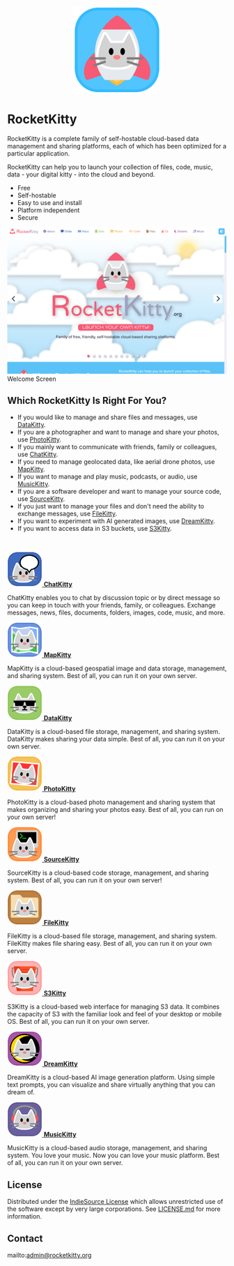 <p align="center" style="text-align:center">
	<img src="../images/logos/logo.svg" width="200">
</p>

# RocketKitty

RocketKitty is a complete family of self-hostable cloud-based data management and sharing platforms, each of which has been optimized for a particular application.

RocketKitty can help you to launch your collection of files, code, music, data - your digital kitty - into the cloud and beyond.

- Free
- Self-hostable
- Easy to use and install
- Platform independent
- Secure

![Screen Shot](../images/screen-shots/welcome.png)
Welcome Screen

## Which RocketKitty Is Right For You?

- If you would like to manage and share files and messages, use [DataKitty](https://github.com/RocketKitties/DataKitty).
- If you are a photographer and want to manage and share your photos, use [PhotoKitty](https://github.com/RocketKitties/PhotoKitty).
- If you mainly want to communicate with friends, family or colleagues, use [ChatKitty](https://github.com/RocketKitties/ChatKitty).
- If you need to manage geolocated data, like aerial drone photos, use [MapKitty](https://github.com/RocketKitties/MapKitty).
- If you want to manage and play music, podcasts, or audio, use [MusicKitty](https://github.com/RocketKitties/MusicKitty).
- If you are a software developer and want to manage your source code, use [SourceKitty](https://github.com/RocketKitties/SourceKitty).
- If you just want to manage your files and don't need the ability to exchange messages, use [FileKitty](https://github.com/RocketKitties/FileKitty).
- If you want to experiment with AI generated images, use [DreamKitty](https://github.com/RocketKitties/DreamKitty).
- If you want to access data in S3 buckets, use [S3Kitty](https://github.com/RocketKitties/S3Kitty).

<br>

<p>
	<a href="https://github.com/RocketKitties/ChatKitty">
		<img src="../images/logos/chatkitty.svg" width="80">
		<b>ChatKitty</b>
	</a>
	<p>ChatKitty enables you to chat by discussion topic or by direct message so you can keep in touch with your friends, family, or colleagues. Exchange messages, news, files, documents, folders, images, code, music, and more.</p>
</p>

<p>
	<a href="https://github.com/RocketKitties/MapKitty">
		<img src="../images/logos/mapkitty.svg" width="80">
		<b>MapKitty</b>
	</a>
	<p>MapKitty is a cloud-based geospatial image and data storage, management, and sharing system. Best of all, you can run it on your own server.</p>
</p>

<p>
	<a href="https://github.com/RocketKitties/DataKitty">
		<img src="../images/logos/datakitty.svg" width="80">
		<b>DataKitty</b>
	</a>
	<p>DataKitty is a cloud-based file storage, management, and sharing system. DataKitty makes sharing your data simple. Best of all, you can run it on your own server.</p>
</p>

<p>
	<a href="https://github.com/RocketKitties/PhotoKitty">
		<img src="../images/logos/photokitty.svg" width="80">
		<b>PhotoKitty</b>
	</a>
	<p>PhotoKitty is a cloud-based photo management and sharing system that makes organizing and sharing your photos easy. Best of all, you can run on your own server!</p>
</p>

<p>
	<a href="https://github.com/RocketKitties/SourceKitty">
		<img src="../images/logos/sourcekitty.svg" width="80">
		<b>SourceKitty</b>
	</a>
	<p>SourceKitty is a cloud-based code storage, management, and sharing system. Best of all, you can run it on your own server!</p>
</p>

<p>
	<a href="https://github.com/RocketKitties/FileKitty">
		<img src="../images/logos/filekitty.svg" width="80">
		<b>FileKitty</b>
	</a>
	<p>FileKitty is a cloud-based file storage, management, and sharing system. FileKitty makes file sharing easy. Best of all, you can run it on your own server.</p>
</p>

<p>
	<a href="https://github.com/RocketKitties/S3Kitty">
		<img src="../images/logos/s3kitty.svg" width="80">
		<b>S3Kitty</b>
	</a>
	<p>S3Kitty is a cloud-based web interface for managing S3 data. It combines the capacity of S3 with the familiar look and feel of your desktop or mobile OS. Best of all, you can run it on your own server.</p>
</p>

<p>
	<a href="https://github.com/RocketKitties/DreamKitty">
		<img src="../images/logos/dreamkitty.svg" width="80">
		<b>DreamKitty</b>
	</a>
	<p>DreamKitty is a cloud-based AI image generation platform. Using simple text prompts, you can visualize and share virtually anything that you can dream of.</p>
</p>

<p>
	<a href="https://github.com/RocketKitties/MusicKitty">
		<img src="../images/logos/musickitty.svg" width="80">
		<b>MusicKitty</b>
	</a>
	<p>MusicKitty is a cloud-based audio storage, management, and sharing system. You love your music. Now you can love your music platform. Best of all, you can run it on your own server.</p>
</p>

## License

Distributed under the <a href="https://indiesource.org/">IndieSource License</a> which allows unrestricted use of the software except by very large corporations. See [LICENSE.md](LICENSE.md) for more information.

## Contact

mailto:admin@rocketkitty.org
